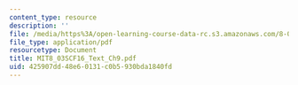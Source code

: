 ```yaml
---
content_type: resource
description: ''
file: /media/https%3A/open-learning-course-data-rc.s3.amazonaws.com/8-03sc-physics-iii-vibrations-and-waves-fall-2016/425907dd48e60131c0b5930bda1840fd_MIT8_03SCF16_Text_Ch9.pdf
file_type: application/pdf
resourcetype: Document
title: MIT8_03SCF16_Text_Ch9.pdf
uid: 425907dd-48e6-0131-c0b5-930bda1840fd
---
```

